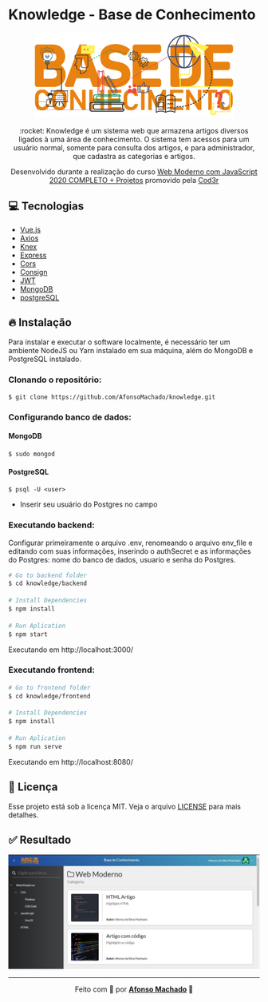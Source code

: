 # Knowledge - Base de Conhecimento

<p align="center">
   <img src="https://github.com/AfonsoMachado/knowledge/blob/master/frontend/src/assets/base.png" alt="Base de conhecimento" width="400"/>   
</p>

<p align="center">:rocket: Knowledge é um sistema web que armazena artigos diversos ligados à uma área de conhecimento. O sistema tem acessos para um usuário normal, somente para consulta dos artigos, e para administrador, que cadastra as categorias e artigos.</p>

<p align="center">Desenvolvido durante a realização do curso <a href="https://www.cod3r.com.br/courses/web-moderno">Web Moderno com JavaScript 2020 COMPLETO + Projetos</a> promovido pela <a href="https://www.cod3r.com.br/">Cod3r</a></p>

 ## :computer: Tecnologias
<ul>
 <li><a href="https://github.com/vuejs/vue">Vue.js</a></li>
 <li><a href="https://github.com/axios/axios">Axios</a></li>
 <li><a href="http://knexjs.org/">Knex</a></li>
 <li><a href="https://expressjs.com/en/api.html#express">Express</a></li>
 <li><a href="https://expressjs.com/en/resources/middleware/cors.html">Cors</a></li>
 <li><a href="https://github.com/jarradseers/consign#readme">Consign</a></li>
 <li><a href="https://jwt.io/">JWT</a></li>
 <li><a href="https://www.mongodb.com/try/download/community">MongoDB</a></li>
 <li><a href="https://www.postgresql.org/">postgreSQL</a></li>
</ul>

## :fire: Instalação

Para instalar e executar o software localmente, é necessário ter um ambiente NodeJS ou Yarn instalado em sua máquina, além do MongoDB e PostgreSQL instalado.

### Clonando o repositório:

```
$ git clone https://github.com/AfonsoMachado/knowledge.git
```

### Configurando banco de dados:

#### MongoDB

```
$ sudo mongod
```

#### PostgreSQL

```
$ psql -U <user>
```
 - Inserir seu usuário do Postgres no campo <user>
 
### Executando backend:

Configurar primeiramente o arquivo .env, renomeando o arquivo env_file e editando com suas informações, inserindo o authSecret e as informações do Postgres: nome do banco de dados, usuario e senha do Postgres.
 
```bash
# Go to backend folder
$ cd knowledge/backend

# Install Dependencies
$ npm install

# Run Aplication
$ npm start
```
Executando em http://localhost:3000/

 ### Executando frontend:
 
 ```bash
# Go to frontend folder
$ cd knowledge/frontend

# Install Dependencies
$ npm install

# Run Aplication
$ npm run serve
```
Executando em http://localhost:8080/

## :memo: Licença

Esse projeto está sob a licença MIT. Veja o arquivo [LICENSE](LICENSE) para mais detalhes.

## :white_check_mark: Resultado

![](https://github.com/AfonsoMachado/knowledge/blob/master/final.jpg)

---

<p align="center">Feito com 💜 por <strong><a href="https://www.linkedin.com/in/AfonsoMachado/">Afonso Machado</a> 🥰 </strong> </p>
